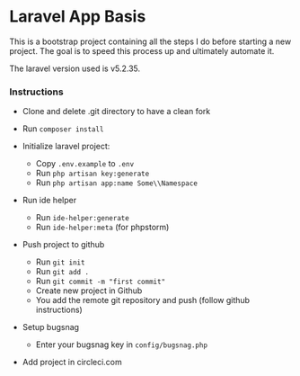 # Laravel App Basis

This is a bootstrap project containing all the steps I do before starting a new project. 
The goal is to speed this process up and ultimately automate it.

The laravel version used is v5.2.35.

### Instructions

- Clone and delete .git directory to have a clean fork
- Run `composer install`

- Initialize laravel project:
  - Copy `.env.example` to `.env`
  - Run `php artisan key:generate`
  - Run `php artisan app:name Some\\Namespace`
- Run ide helper
  - Run `ide-helper:generate`
  - Run `ide-helper:meta` (for phpstorm)
- Push project to github
  - Run `git init`
  - Run `git add .`
  - Run `git commit -m "first commit"`
  - Create new project in Github
  - You add the remote git repository and push (follow github instructions)
- Setup bugsnag
  - Enter your bugsnag key in `config/bugsnag.php`
- Add project in circleci.com
